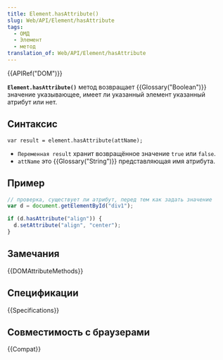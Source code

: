 ```yaml
---
title: Element.hasAttribute()
slug: Web/API/Element/hasAttribute
tags:
  - ОМД
  - Элемент
  - метод
translation_of: Web/API/Element/hasAttribute
---
```


{{APIRef("DOM")}}

**`Element.hasAttribute()`** метод возвращает {{Glossary("Boolean")}} значение указывающее, имеет ли указанный элемент указанный атрибут или нет.

## Синтаксис

```
var result = element.hasAttribute(attName);
```

- `Переменная result` хранит возвращённое значение `true` или `false`.
- `attName` это {{Glossary("String")}} представляющая имя атрибута.

## Пример

```js
// проверка, существует ли атрибут, перед тем как задать значение
var d = document.getElementById("div1");

if (d.hasAttribute("align")) {
  d.setAttribute("align", "center");
}
```

## Замечания

{{DOMAttributeMethods}}

## Спецификации

{{Specifications}}

## Совместимость с браузерами

{{Compat}}
